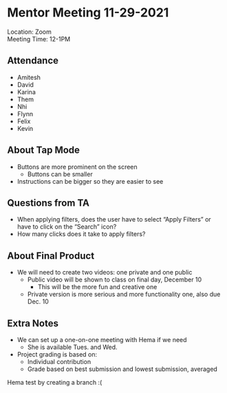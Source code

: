 # Mentor Meeting 11-29-2021
Location: Zoom \
Meeting Time: 12-1PM

## Attendance
* Amitesh
* David
* Karina
* Them
* Nhi
* Flynn
* Felix
* Kevin

## About Tap Mode
* Buttons are more prominent on the screen
    * Buttons can be smaller
* Instructions can be bigger so they are easier to see

## Questions from TA
* When applying filters, does the user have to select “Apply Filters” or have to click on the “Search” icon?
* How many clicks does it take to apply filters?

## About Final Product
* We will need to create two videos: one private and one public
    * Public video will be shown to class on final day, December 10
        * This will be the  more fun and creative one
    * Private version is more serious and more functionality one, also due Dec. 10

## Extra Notes
* We can set up a one-on-one meeting with Hema if we need
    * She is available Tues. and Wed.
* Project grading is based on:
    * Individual contribution
    * Grade based on best submission and lowest submission, averaged

Hema test by creating a branch :(